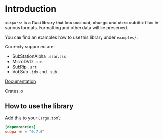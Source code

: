 # Introduction

`subparse` is a Rust library that lets use load, change and store subtitle files in various formats. Formatting and other data will be preserved.

You can find an examples how to use this library under `examples/`.

Currently supported are:

-   SubStationAlpha `.ssa`/`.ass`
-   MicroDVD `.sub`
-   SubRip `.srt`
-   VobSub `.idx` and `.sub`

[Documentation](https://docs.rs/subparse)

[Crates.io](https://crates.io/crates/subparse)

## How to use the library
Add this to your `Cargo.toml`:

```toml
[dependencies]
subparse = "0.7.0"
```
